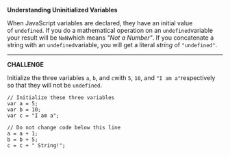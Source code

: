 **Understanding Uninitialized Variables**

When JavaScript variables are declared, they have an initial value of `undefined`. If you do a mathematical operation on an `undefined`variable your result will be `NaN`which means *"Not a Number"*. If you concatenate a string with an `undefined`variable, you will get a literal *string* of `"undefined"`.

---

**CHALLENGE**

Initialize the three variables `a`, `b`, and `c`with `5`, `10`, and `"I am a"`respectively so that they will not be `undefined`.

    // Initialize these three variables
    var a = 5;
    var b = 10;
    var c = "I am a";
    
    // Do not change code below this line
    a = a + 1;
    b = b + 5;
    c = c + " String!";
